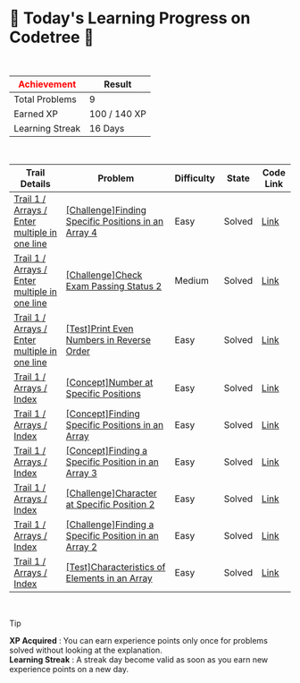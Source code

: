 # 🌲 Today's Learning Progress on Codetree 🌲

<br />

| <span style="color:red;display:block;text-align:center;"> **Achievement**</span> | Result |
|---|---|
|Total Problems| 9 |
| Earned XP | 100 / 140 XP |
| Learning Streak | 16 Days |

<br />

|Trail Details|Problem|Difficulty|State|Code Link|
|---|---|---|---|---|
|[Trail 1 / Arrays / Enter multiple in one line](https://www.codetree.ai/trail-info/novice-low/)|[[Challenge]Finding Specific Positions in an Array 4](https://www.codetree.ai/trails/complete/curated-cards/challenge-find-specific-location-of-array-4/)|Easy|Solved|[Link](https://github.com/linuschoudhury/codetree/blob/main/250123/%EB%B0%B0%EC%97%B4%EC%9D%98%20%ED%8A%B9%EC%A0%95%20%EC%9C%84%EC%B9%98%20%EC%B0%BE%EA%B8%B0%204/find-specific-location-of-array-4.py)|
|[Trail 1 / Arrays / Enter multiple in one line](https://www.codetree.ai/trail-info/novice-low/)|[[Challenge]Check Exam Passing Status 2](https://www.codetree.ai/trails/complete/curated-cards/challenge-verify-test-passed-2/)|Medium|Solved|[Link](https://github.com/linuschoudhury/codetree/blob/main/250123/%EC%8B%9C%ED%97%98%20%ED%86%B5%EA%B3%BC%20%EC%97%AC%EB%B6%80%20%ED%99%95%EC%9D%B8%ED%95%98%EA%B8%B0%202/verify-test-passed-2.py)|
|[Trail 1 / Arrays / Enter multiple in one line](https://www.codetree.ai/trail-info/novice-low/)|[[Test]Print Even Numbers in Reverse Order](https://www.codetree.ai/trails/complete/curated-cards/test-print-even-numbers-upside-down/)|Easy|Solved|[Link](https://github.com/linuschoudhury/codetree/blob/main/250123/%EC%A7%9D%EC%88%98%EB%A7%8C%20%EA%B1%B0%EA%BE%B8%EB%A1%9C%20%EC%B6%9C%EB%A0%A5%ED%95%98%EA%B8%B0/print-even-numbers-upside-down.py)|
|[Trail 1 / Arrays / Index](https://en.codetree.ai/trail-info/novice-low/)|[[Concept]Number at Specific Positions](https://en.codetree.ai/trails/complete/curated-cards/intro-numbers-in-specific-location/)|Easy|Solved|[Link](https://github.com/linuschoudhury/codetree/blob/main/250123/%ED%8A%B9%EC%A0%95%20%EC%9C%84%EC%B9%98%EC%9D%98%20%EC%88%AB%EC%9E%90/numbers-in-specific-location.py)|
|[Trail 1 / Arrays / Index](https://en.codetree.ai/trail-info/novice-low/)|[[Concept]Finding Specific Positions in an Array](https://en.codetree.ai/trails/complete/curated-cards/intro-find-specific-location-fo-array/)|Easy|Solved|[Link](https://github.com/linuschoudhury/codetree/blob/main/250123/%EB%B0%B0%EC%97%B4%EC%9D%98%20%ED%8A%B9%EC%A0%95%20%EC%9C%84%EC%B9%98%20%EC%B0%BE%EA%B8%B0/find-specific-location-fo-array.py)|
|[Trail 1 / Arrays / Index](https://en.codetree.ai/trail-info/novice-low/)|[[Concept]Finding a Specific Position in an Array 3](https://en.codetree.ai/trails/complete/curated-cards/intro-find-specific-location-fo-array-3/)|Easy|Solved|[Link](https://github.com/linuschoudhury/codetree/blob/main/250123/%EB%B0%B0%EC%97%B4%EC%9D%98%20%ED%8A%B9%EC%A0%95%20%EC%9C%84%EC%B9%98%20%EC%B0%BE%EA%B8%B0%203/find-specific-location-fo-array-3.py)|
|[Trail 1 / Arrays / Index](https://www.codetree.ai/trail-info/novice-low/)|[[Challenge]Character at Specific Position 2](https://www.codetree.ai/trails/complete/curated-cards/challenge-char-in-specific-location-2/)|Easy|Solved|[Link](https://github.com/linuschoudhury/codetree/blob/main/250123/%ED%8A%B9%EC%A0%95%20%EC%9C%84%EC%B9%98%EC%9D%98%20%EB%AC%B8%EC%9E%90%202/char-in-specific-location-2.py)|
|[Trail 1 / Arrays / Index](https://www.codetree.ai/trail-info/novice-low/)|[[Challenge]Finding a Specific Position in an Array 2](https://www.codetree.ai/trails/complete/curated-cards/challenge-find-specific-location-fo-array-2/)|Easy|Solved|[Link](https://github.com/linuschoudhury/codetree/blob/main/250123/%EB%B0%B0%EC%97%B4%EC%9D%98%20%ED%8A%B9%EC%A0%95%20%EC%9C%84%EC%B9%98%20%EC%B0%BE%EA%B8%B0%202/find-specific-location-fo-array-2.py)|
|[Trail 1 / Arrays / Index](https://www.codetree.ai/trail-info/novice-low/)|[[Test]Characteristics of Elements in an Array](https://www.codetree.ai/trails/complete/curated-cards/test-characteristics-of-elements-in-an-array/)|Easy|Solved|[Link](https://github.com/linuschoudhury/codetree/blob/main/250123/%EB%B0%B0%EC%97%B4%EC%97%90%EC%84%9C%20%EC%9B%90%EC%86%8C%EC%9D%98%20%ED%8A%B9%EC%A7%95/characteristics-of-elements-in-an-array.py)|


<br />

> [!TIP]
> **XP Acquired** : You can earn experience points only once for problems solved without looking at the explanation.  
> **Learning Streak** : A streak day become valid as soon as you earn new experience points on a new day.


